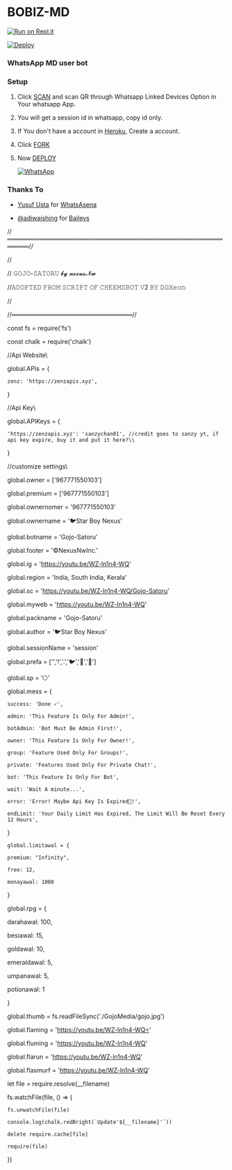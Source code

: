 # BOBIZ-MD


[![Run on Repl.it](https://repl.it/badge/github/quiec/whatsasena)](https://replit.com/@bobizbotmd/BOBIZ-MD?v=1)


[![Deploy](https://www.herokucdn.com/deploy/button.svg)](https://heroku.com/deploy?template=https://github.com/bobizbotmd/BOBIZ-MD)
### WhatsApp MD user bot

### Setup

1. Click [SCAN](https://levanter.up.railway.app/md) and scan QR through Whatsapp Linked Devices Option in Your whatsapp App.

2. You will get a session id in whatsapp, copy id only.

3. If You don't have a account in [Heroku](https://signup.heroku.com/), Create a account.

4. Click [FORK](https://github.com/lyfe00011/whatsapp-bot-md/fork)

5. Now [DEPLOY](https://levanter.up.railway.app/dmd)

   <a href="htthttps://youtu.be/WZ-ln1n4-WQ/Jl6U29pBwmWLG3OOOfdPPt"><img alt="WhatsApp" src="https://img.shields.io/badge/-Whatsapp%20Group-lightgrey?style=for-the-badge&logo=whatsapp&logoColor=white"/></a>

### Thanks To

- [Yusuf Usta](https://github.com/Quiec) for [WhatsAsena](https://github.com/yusufusta/WhatsAsena)

- [@adiwajshing](https://github.com/adiwajshing) for [Baileys](https://github.com/adiwajshing/Baileys)

//═══════════════════════════════════════════════════════//

//

//                              𝙶𝙾𝙹𝙾-𝚂𝙰𝚃𝙾𝚁𝚄 𝓫𝔂 𝓷𝓮𝔁𝓾𝓼𝓝𝔀

//𝙰𝙳𝙾𝙿𝚃𝙴𝙳 𝙵𝚁𝙾𝙼  𝚂𝙲𝚁𝙸𝙿𝚃 𝙾𝙵 𝙲𝙷𝙴𝙴𝙼𝚂𝙱𝙾𝚃 𝚅2 𝙱𝚈 𝙳𝙶𝚇𝚎𝚘𝚗 

//

//════════════════════════════//

const fs = require('fs')

const chalk = require('chalk')

//Api Website\\

global.APIs = {

	zenz: 'https://zenzapis.xyz',

}

//Api Key\\

global.APIKeys = {

	'https://zenzapis.xyz': 'sanzychan01', //credit goes to sanzy yt, if api key expire, buy it and put it here?\\

}

//customize settings\\

global.owner = ['967771550103']

global.premium = ['967771550103']

global.ownernomer = '967771550103'

global.ownername = '🐦Star Boy Nexus'

global.botname = 'Gojo-Satoru'

global.footer = '©NexusNwInc.'

global.ig = 'https://youtu.be/WZ-ln1n4-WQ'

global.region = 'India, South India, Kerala'

global.sc = 'https://youtu.be/WZ-ln1n4-WQ/Gojo-Satoru'

global.myweb = 'https://youtu.be/WZ-ln1n4-WQ'

global.packname = 'Gojo-Satoru'

global.author = '🐦Star Boy Nexus'

global.sessionName = 'session'

global.prefa = ['','!','.','🐦','🐤','🗿']

global.sp = '⭔'

global.mess = {

    success: 'Done ✓',

    admin: 'This Feature Is Only For Admin!',

    botAdmin: 'Bot Must Be Admin First!',

    owner: 'This Feature Is Only For Owner!',

    group: 'Feature Used Only For Groups!',

    private: 'Features Used Only For Private Chat!',

    bot: 'This Feature Is Only For Bot',

    wait: 'Wait A minute...',

    error: 'Error! Maybe Api Key Is Expired🤔!',

    endLimit: 'Your Daily Limit Has Expired, The Limit Will Be Reset Every 12 Hours',

}

    global.limitawal = {

    premium: "Infinity",

    free: 12,

    monayawal: 1000

}

   global.rpg = {

   darahawal: 100,

   besiawal: 15,

   goldawal: 10,

   emeraldawal: 5,

   umpanawal: 5,

   potionawal: 1

}

global.thumb = fs.readFileSync('./GojoMedia/gojo.jpg')

global.flaming = 'https://youtu.be/WZ-ln1n4-WQ='

global.fluming = 'https://youtu.be/WZ-ln1n4-WQ'

global.flarun = 'https://youtu.be/WZ-ln1n4-WQ'

global.flasmurf = 'https://youtu.be/WZ-ln1n4-WQ'

let file = require.resolve(__filename)

fs.watchFile(file, () => {

	fs.unwatchFile(file)

	console.log(chalk.redBright(`Update'${__filename}'`))

	delete require.cache[file]

	require(file)

})
